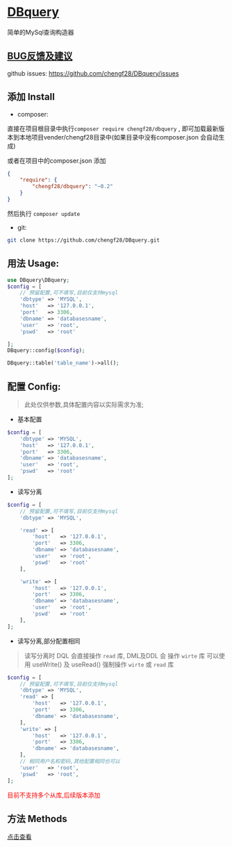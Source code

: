 # [DBquery][homepage]
简单的MySql查询构造器

## [BUG反馈及建议][issues]
github issues: <https://github.com/chengf28/DBquery/issues>
## 添加 Install
* composer:

直接在项目根目录中执行`composer require chengf28/dbquery` , 即可加载最新版本到本地项目vender/chengf28目录中(如果目录中没有composer.json 会自动生成)

或者在项目中的composer.json 添加
```json
{
    "require": {
        "chengf28/dbquery": "~0.2"
    }
}
```
然后执行 `composer update`

* git:
```sh
git clone https://github.com/chengf28/DBquery.git
```


## 用法 Usage:
```php
use DBquery\DBquery;
$config = [
    // 预留配置,可不填写,目前仅支持mysql
    'dbtype' => 'MYSQL',
    'host'   => '127.0.0.1',
    'port'   => 3306,
    'dbname' => 'databasesname',
    'user'   => 'root',
    'pswd'   => 'root'

];
DBquery::config($config);

DBquery::table('table_name')->all();
```
## 配置 Config:
> 此处仅供参数,具体配置内容以实际需求为准;

* 基本配置
```php
$config = [
    'dbtype' => 'MYSQL',
    'host'   => '127.0.0.1',
    'port'   => 3306,
    'dbname' => 'databasesname',
    'user'   => 'root',
    'pswd'   => 'root'
];    
```

* 读写分离
```php
$config = [
    // 预留配置,可不填写,目前仅支持mysql
    'dbtype' => 'MYSQL',

    'read' => [
        'host'   => '127.0.0.1',
        'port'   => 3306,
        'dbname' => 'databasesname',
        'user'   => 'root',
        'pswd'   => 'root'
    ],

    'write' => [
        'host'   => '127.0.0.1',
        'port'   => 3306,
        'dbname' => 'databasesname',
        'user'   => 'root',
        'pswd'   => 'root'
    ],
];
```
* 读写分离,部分配置相同
> 读写分离时 DQL 会直接操作 `read` 库, DML及DDL 会 操作 `wirte` 库 可以使用 useWrite() 及 useRead() 强制操作 `wirte` 或 `read` 库

```php
$config = [
    // 预留配置,可不填写,目前仅支持mysql
    'dbtype' => 'MYSQL',
    'read' => [
        'host'   => '127.0.0.1',
        'port'   => 3306,
        'dbname' => 'databasesname',
    ],
    'write' => [
        'host'   => '127.0.0.1',
        'port'   => 3306,
        'dbname' => 'databasesname',
    ],
    // 相同用户名和密码,其他配置相同也可以
    'user'   => 'root', 
    'pswd'   => 'root',
];
```

<font color="red">目前不支持多个从库,后续版本添加</font>
## 方法 Methods
[点击查看][methods]

<!-- url地址 -->
[homepage]: https://github.com/chengf28/DBquery
[issues]: https://github.com/chengf28/DBquery/issues
[methods]: https://github.com/chengf28/DBquery/blob/master/DBlite%20Methods%20Document.md